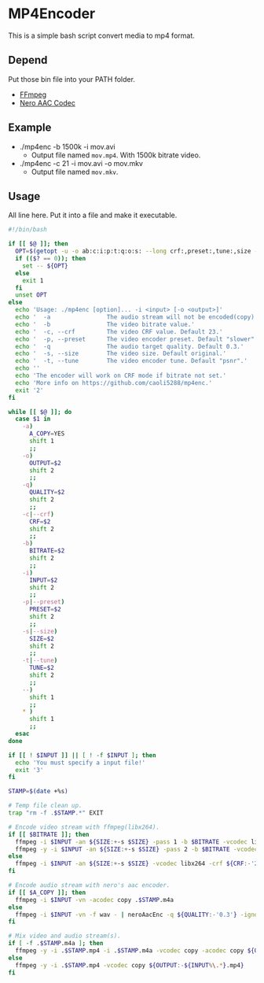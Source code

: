 # MP4Encoder
This is a simple bash script convert media to mp4 format.

## Depend
Put those bin file into your PATH folder.
- [FFmpeg](http://www.ffmpeg.org/)
- [Nero AAC Codec](http://www.nero.com/enu/company/about-nero/nero-aac-codec.php)

## Example
- ./mp4enc -b 1500k -i mov.avi
  - Output file named `mov.mp4`. With 1500k bitrate video.
- ./mp4enc -c 21 -i mov.avi -o mov.mkv
  - Output file named `mov.mkv`.
## Usage
All line here. Put it into a file and make it executable.
```Bash
#!/bin/bash 

if [[ $@ ]]; then
  OPT=$(getopt -u -o ab:c:i:p:t:q:o:s: --long crf:,preset:,tune:,size -n 'mp4enc' -- $@)
  if (($? == 0)); then
    set -- ${OPT}
  else
    exit 1
  fi
  unset OPT
else
  echo 'Usage: ./mp4enc [option]... -i <input> [-o <output>]'
  echo '  -a                The audio stream will not be encoded(copy).'
  echo '  -b                The video bitrate value.'
  echo '  -c, --crf         The video CRF value. Default 23.'
  echo '  -p, --preset      The video encoder preset. Default "slower".'
  echo '  -q                The audio target quality. Default 0.3.'
  echo '  -s, --size        The video size. Default original.'
  echo '  -t, --tune        The video encoder tune. Default "psnr".'
  echo ''
  echo 'The encoder will work on CRF mode if bitrate not set.'
  echo 'More info on https://github.com/caoli5288/mp4enc.'
  exit '2'
fi

while [[ $@ ]]; do
  case $1 in
    -a)
      A_COPY=YES
      shift 1
      ;;
    -o)
      OUTPUT=$2
      shift 2
      ;;
    -q)
      QUALITY=$2
      shift 2
      ;;
    -c|--crf)
      CRF=$2
      shift 2
      ;;
    -b)
      BITRATE=$2
      shift 2
      ;;
    -i)
      INPUT=$2
      shift 2
      ;;
    -p|--preset)
      PRESET=$2
      shift 2
      ;;
    -s|--size)
      SIZE=$2
      shift 2
      ;;
    -t|--tune)
      TUNE=$2
      shift 2
      ;;
    --)
      shift 1
      ;;
    * )
      shift 1
      ;;
  esac
done

if [[ ! $INPUT ]] || [ ! -f $INPUT ]; then
  echo 'You must specify a input file!'
  exit '3'
fi

STAMP=$(date +%s)

# Temp file clean up.
trap "rm -f .$STAMP.*" EXIT

# Encode video stream with ffmpeg(libx264).
if [[ $BITRATE ]]; then
  ffmpeg -i $INPUT -an ${SIZE:+-s $SIZE} -pass 1 -b $BITRATE -vcodec libx264 -passlogfile .$STAMP.log -tune ${TUNE:-'psnr'} .$STAMP.mp4 || exit 4
  ffmpeg -y -i $INPUT -an ${SIZE:+-s $SIZE} -pass 2 -b $BITRATE -vcodec libx264 -passlogfile .$STAMP.log -tune ${TUNE:-'psnr'} -preset ${PRESET:-'slower'} .$STAMP.mp4
else
  ffmpeg -i $INPUT -an ${SIZE:+-s $SIZE} -vcodec libx264 -crf ${CRF:-'23'} -preset ${PRESET:-'slower'} -tune ${TUNE:-'psnr'} .$STAMP.mp4 || exit 4
fi

# Encode audio stream with nero's aac encoder.
if [[ $A_COPY ]]; then
  ffmpeg -i $INPUT -vn -acodec copy .$STAMP.m4a
else
  ffmpeg -i $INPUT -vn -f wav - | neroAacEnc -q ${QUALITY:-'0.3'} -ignorelength -if - -of .$STAMP.m4a
fi

# Mix video and audio stream(s).
if [ -f .$STAMP.m4a ]; then
  ffmpeg -y -i .$STAMP.mp4 -i .$STAMP.m4a -vcodec copy -acodec copy ${OUTPUT:-${INPUT%\.*}.mp4}
else
  ffmpeg -y -i .$STAMP.mp4 -vcodec copy ${OUTPUT:-${INPUT%\.*}.mp4}
fi
```
